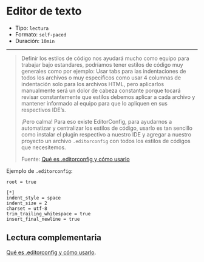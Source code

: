 # Editor de texto

* Tipo: `lectura`
* Formato: `self-paced`
* Duración: `10min`

***

> Definir los estilos de código nos ayudará mucho como equipo para trabajar bajo
> estandares, podríamos tener estilos de código muy generales como por ejemplo:
> Usar tabs para las indentaciones de todos los archivos o muy especificos como
> usar 4 columnas de indentación solo para los archivos HTML, pero aplicarlos
> manualmente será un dolor de cabeza constante porque tocará revisar
> constantemente que estilos debemos aplicar a cada archivo y mantener informado
> al equipo para que lo apliquen en sus respectivos IDE’s.
>
> ¡Pero calma! Para eso existe EditorConfig, para ayudarnos a automatizar y
> centralizar los estilos de código, usarlo es tan sencillo como instalar el
> plugin respectivo a nuestro IDE y agregar a nuestro proyecto un archivo
> `.editorconfig` con todos los estilos de códigos que necesitemos.
>
> Fuente: [Qué es .editorconfig y cómo usarlo](https://frontendlabs.io/3311--editorconfig-que-es-y-como-usarlo)

Ejemplo de `.editorconfig`:

```text
root = true

[*]
indent_style = space
indent_size = 2
charset = utf-8
trim_trailing_whitespace = true
insert_final_newline = true
```

## Lectura complementaria

[Qué es .editorconfig y cómo usarlo](https://frontendlabs.io/3311--editorconfig-que-es-y-como-usarlo).
